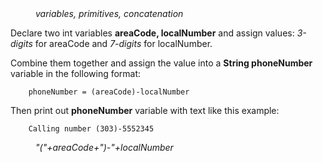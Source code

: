 <div class="hint" title="Practice topics">
  <i style="padding-left: 40px;">variables, primitives, concatenation</i>
</div>

Declare two int variables **areaCode, localNumber** and assign values: _3-digits_ for areaCode and _7-digits_ for localNumber.

Combine them together and assign the value into a **String phoneNumber** variable in the following format:

        phoneNumber = (areaCode)-localNumber
Then print out **phoneNumber** variable with text like this example:

        Calling number (303)-5552345

<div class="hint">
  <i style="padding-left: 40px;">"("+areaCode+")-"+localNumber</i>
</div>
